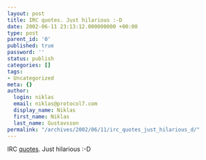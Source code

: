```yaml
---
layout: post
title: IRC quotes. Just hilarious :-D
date: 2002-06-11 23:13:12.000000000 +00:00
type: post
parent_id: '0'
published: true
password: ''
status: publish
categories: []
tags:
- Uncategorized
meta: {}
author:
  login: niklas
  email: niklas@protocol7.com
  display_name: Niklas
  first_name: Niklas
  last_name: Gustavsson
permalink: "/archives/2002/06/11/irc_quotes_just_hilarious_d/"
---
```

IRC [quotes](http://www.geekissues.org/quotes/?top). Just hilarious :-D

